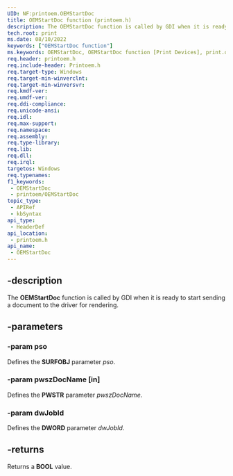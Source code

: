 ```yaml
---
UID: NF:printoem.OEMStartDoc
title: OEMStartDoc function (printoem.h)
description: The OEMStartDoc function is called by GDI when it is ready to start sending a document to the driver for rendering.
tech.root: print
ms.date: 08/10/2022
keywords: ["OEMStartDoc function"]
ms.keywords: OEMStartDoc, OEMStartDoc function [Print Devices], print.oemstartdoc, print_unidrv-pscript_rendering_728069a7-4d66-4a83-a1e2-949557157d71.xml, printoem/OEMStartDoc
req.header: printoem.h
req.include-header: Printoem.h
req.target-type: Windows
req.target-min-winverclnt: 
req.target-min-winversvr: 
req.kmdf-ver: 
req.umdf-ver: 
req.ddi-compliance: 
req.unicode-ansi: 
req.idl: 
req.max-support: 
req.namespace: 
req.assembly: 
req.type-library: 
req.lib: 
req.dll: 
req.irql: 
targetos: Windows
req.typenames: 
f1_keywords:
 - OEMStartDoc
 - printoem/OEMStartDoc
topic_type:
 - APIRef
 - kbSyntax
api_type:
 - HeaderDef
api_location:
 - printoem.h
api_name:
 - OEMStartDoc
---
```


## -description

The **OEMStartDoc** function is called by GDI when it is ready to start sending a document to the driver for rendering.

## -parameters

### -param pso

Defines the **SURFOBJ** parameter *pso*.

### -param pwszDocName [in]

Defines the **PWSTR** parameter *pwszDocName*.

### -param dwJobId

Defines the **DWORD** parameter *dwJobId*.

## -returns

Returns a **BOOL** value.
